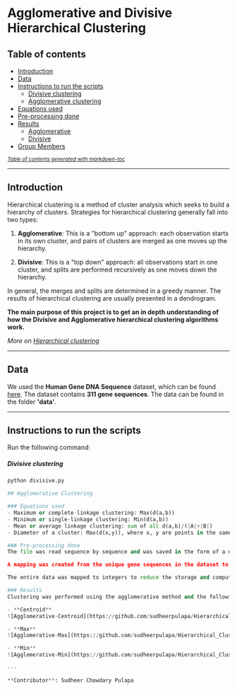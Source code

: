 # Agglomerative and Divisive Hierarchical Clustering

## Table of contents
- [Introduction](#introduction)
- [Data](#data)
- [Instructions to run the scripts](#instructions-to-run-the-scripts)
  - [Divisive clustering](#divisive-clustering)
  - [Agglomerative clustering](#agglomerative-clustering)
- [Equations used](#equations-used)
- [Pre-processing done](#pre-processing-done)
- [Results](#results)
  * [Agglomerative](#agglomerative)
  * [Divisive](#divisive)
- [Group Members](#group-members)

<small><i><a href='http://ecotrust-canada.github.io/markdown-toc/'>Table of contents generated with markdown-toc</a></i></small>

---

## Introduction
Hierarchical clustering is a method of cluster analysis which seeks to build a hierarchy of clusters. Strategies for hierarchical clustering generally fall into two types:

1. **Agglomerative**: This is a "bottom up" approach: each observation starts in its own cluster, and pairs of clusters are merged as one moves up the hierarchy.

2. **Divisive**: This is a "top down" approach: all observations start in one cluster, and splits are performed recursively as one moves down the hierarchy.

In general, the merges and splits are determined in a greedy manner. The results of hierarchical clustering are usually presented in a dendrogram.

**The main purpose of this project is to get an in depth understanding of how the Divisive and Agglomerative hierarchical clustering algorithms work.**

*More on [Hierarchical clustering](https://en.wikipedia.org/wiki/Hierarchical_clustering)*

---

## Data
We used the **Human Gene DNA Sequence** dataset, which can be found [here](http://genome.crg.es/datasets/ggalhsapgenes2005/hg16.311.putative.cds.fa). The dataset contains **311 gene sequences**. The data can be found in the folder **'data'**.

---

## Instructions to run the scripts
Run the following command:

##### Divisive clustering
```python
python divisive.py

## Agglomerative Clustering

### Equations used
- Maximum or complete-linkage clustering: Max(d(a,b))
- Minimum or single-linkage clustering: Min(d(a,b))
- Mean or average linkage clustering: sum of all d(a,b)/(|A|+|B|)
- Diameter of a cluster: Max(d(x,y)), where x, y are points in the same cluster and, a belongs to A, b belongs to B.

### Pre-processing done
The file was read sequence by sequence and was saved in the form of a dictionary, where the key is the gene sequence's name and the value contains the entire gene string.

A mapping was created from the unique gene sequences in the dataset to integers so that each sequence corresponded to a unique integer.

The entire data was mapped to integers to reduce the storage and computational requirement.

### Results
Clustering was performed using the agglomerative method and the following dendrograms were obtained:

- **Centroid**
![Agglomerative-Centroid](https://github.com/sudheerpulapa/Hierarchical_Clustering/blob/main/Results/Centroid.png)

- **Max**
![Agglomerative-Max](https://github.com/sudheerpulapa/Hierarchical_Clustering/blob/main/Results/Max.png)

- **Min**
![Agglomerative-Min](https://github.com/sudheerpulapa/Hierarchical_Clustering/blob/main/Results/Min.png)

---

**Contributor**: Sudheer Chowdary Pulapa
